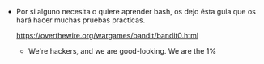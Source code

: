 - Por si alguno necesita o quiere aprender bash, os dejo ésta guia que os hará hacer muchas pruebas practicas.

  https://overthewire.org/wargames/bandit/bandit0.html     

  - We're hackers, and we are good-looking. We are the 1%
